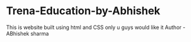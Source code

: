 # Trena-Education-by-Abhishek
This is website built using html and CSS only u guys would like it
Author - ABhishek sharma